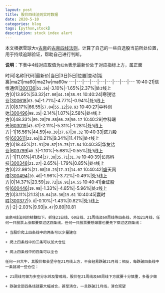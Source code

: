 ```yaml
---
layout: post
title: 股价四线法则实时数据
date: 2020-5-10
categories: blog
tags: [python,stock]
description: stock index alert
---
```



本文根据雪球大v[古泉](https://xueqiu.com/u/7148646888)的[古泉四线法则](https://xueqiu.com/7148646888/130498192)，计算了自己的一些自选股当前所处位置，用于持续追踪验证，帮助自己进行判断。

**说明**：下表中4线对应取值为`红色`表示最新价处于对应指标上方，属正面

时间|名称|代码|最新价|当日|3日|5日|位置|变动|距离|ma21|ma60|ma21w|ma60w
---|---|---|---|---|---|---|---|---
10:40:21|信维通信|[300136](https://xueqiu.com/S/SZ300136)|`51.56`|-3.10%|-1.65%|2.37%|处`3`线上方|0|13.95%|53.32|`47.00`|`44.10`|`38.91`
10:40:24|寒锐钴业|[300618](https://xueqiu.com/S/SZ300618)|`63.94`|-1.71%|-4.77%|-0.94%|处`3`线上方|0|8.17%|66.55|`57.04`|`55.12`|`58.93`
10:40:27|中科创达|[300496](https://xueqiu.com/S/SZ300496)|`98.35`|-2.14%|1.07%|2.58%|处`4`线上方|0|48.33%|`89.28`|`70.88`|`66.28`|`50.17`
10:40:29|中科曙光|[603019](https://xueqiu.com/S/SH603019)|`43.67`|-2.11%|-5.31%|-1.28%|处`3`线上方|-1|16.56%|44.59|`40.30`|`37.67`|`30.32`
10:40:33|诺力股份|[603611](https://xueqiu.com/S/SH603611)|`23.65`|0.21%|9.34%|11.41%|处`4`线上方|0|18.45%|`21.91`|`20.87`|`19.75`|`17.84`
10:40:35|华友钴业|[603799](https://xueqiu.com/S/SH603799)|`40.3`|-1.10%|-5.68%|-0.55%|处`3`线上方|-1|11.01%|41.84|`37.30`|`35.71`|`31.78`
10:40:39|长亮科技|[300348](https://xueqiu.com/S/SZ300348)|`21.27`|-2.65%|-1.79%|0.85%|处`4`线上方|0|22.98%|`21.08`|`18.23`|`17.31`|`14.07`
10:40:42|盛天网络|[300494](https://xueqiu.com/S/SZ300494)|`20.46`|-1.96%|-3.72%|-0.49%|处`3`线上方|0|14.37%|23.59|`18.72`|`16.91`|`14.55`
10:40:41|金证股份|[600446](https://xueqiu.com/S/SH600446)|`19.98`|-1.33%|-4.65%|-5.96%|处`3`线上方|0|3.11%|21.13|`18.64`|`18.36`|`19.61`
10:40:45|赢时胜|[300377](https://xueqiu.com/S/SZ300377)|`9.8`|-0.10%|-1.43%|0.82%|处`1`线上方|-2|-2.03%|9.93|`9.47`|9.89|10.81

```
古泉4线法则的精髓如下。抓住21日线、60日线、21周线及60周线等四条线，外加21月线，任何一只股票上涨都要穿过这四条线，任何一只股票要想爆雷也要先下穿过这四条线：

+ 当股价爬上四条线中的两条可以少量建仓

+ 爬上四条线中的三条可以加大仓位

+ 爬上四条线中的四条可以全仓

任何一只大牛，其股价都会坚守在21月线上方，不会轻易跌破21月线；相反，每跌破四条线中一条就减一些仓位：

+ 21周线可做为多空分水岭及警戒线，股价在21周线及60周线下方就要十分慎重，多看少做

+ 跌破全部四条线就要大幅减仓，甚至清仓，一旦跌破21月线，清仓观望
```